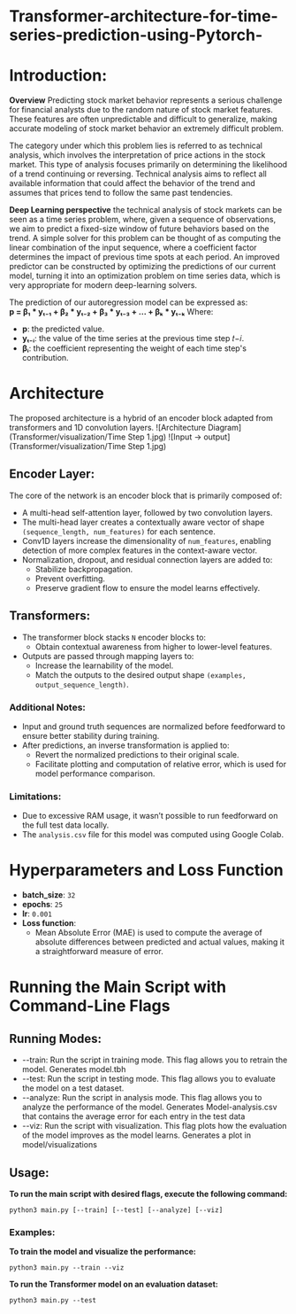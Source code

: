 # Transformer-architecture-for-time-series-prediction-using-Pytorch-

 # **Introduction:**
 **Overview**
Predicting stock market behavior represents a serious challenge for financial analysts due to the random nature of stock market features. These features are often unpredictable and difficult to generalize, making accurate modeling of stock market behavior an extremely difficult problem.

The category under which this problem lies is referred to as technical analysis, which involves the interpretation of price actions in the stock market. This type of analysis focuses primarily on determining the likelihood of a trend continuing or reversing. Technical analysis aims to reflect all available information that could affect the behavior of the trend and assumes that prices tend to follow the same past tendencies. 

**Deep Learning perspective**
the technical analysis of stock markets can be seen as a time series problem, where, given a sequence of observations, we aim to predict a fixed-size window of future behaviors based on the trend. A simple solver for this problem can be thought of as computing the linear combination of the input sequence, where a coefficient factor determines the impact of previous time spots at each period. An improved predictor can be constructed by optimizing the predictions of our current model, turning it into an optimization problem on time series data, which is very appropriate for modern deep-learning solvers.

The prediction of our autoregression model can be expressed as:  
**p = β₁ * yₜ₋₁ + β₂ * yₜ₋₂ + β₃ * yₜ₋₃ + … + βₖ * yₜ₋ₖ**
Where:
- **p**: the predicted value.
- **yₜ₋ᵢ**: the value of the time series at the previous time step 𝑡−𝑖.
- **βᵢ**: the coefficient representing the weight of each time step's contribution.


# **Architecture**

The proposed architecture is a hybrid of an encoder block adapted from transformers and 1D convolution layers.
![Architecture Diagram](Transformer/visualization/Time Step 1.jpg)
![Input -> output](Transformer/visualization/Time Step 1.jpg)
## **Encoder Layer**:
The core of the network is an encoder block that is primarily composed of:
- A multi-head self-attention layer, followed by two convolution layers.
- The multi-head layer creates a contextually aware vector of shape `(sequence_length, num_features)` for each sentence.
- Conv1D layers increase the dimensionality of `num_features`, enabling detection of more complex features in the context-aware vector.
- Normalization, dropout, and residual connection layers are added to:
  - Stabilize backpropagation.
  - Prevent overfitting.
  - Preserve gradient flow to ensure the model learns effectively.

## **Transformers**:
- The transformer block stacks `N` encoder blocks to:
  - Obtain contextual awareness from higher to lower-level features.
- Outputs are passed through mapping layers to:
  - Increase the learnability of the model.
  - Match the outputs to the desired output shape `(examples, output_sequence_length)`.

### **Additional Notes**:
- Input and ground truth sequences are normalized before feedforward to ensure better stability during training.
- After predictions, an inverse transformation is applied to:
  - Revert the normalized predictions to their original scale.
  - Facilitate plotting and computation of relative error, which is used for model performance comparison.

### **Limitations**:
- Due to excessive RAM usage, it wasn’t possible to run feedforward on the full test data locally.
- The `analysis.csv` file for this model was computed using Google Colab.

# **Hyperparameters and Loss Function**

- **batch_size**: `32`
- **epochs**: `25`
- **lr**: `0.001`
- **Loss function**: 
  - Mean Absolute Error (MAE) is used to compute the average of absolute differences between predicted and actual values, making it a straightforward measure of error.




# **Running the Main Script with Command-Line Flags**
## Running Modes:
* --train: Run the script in training mode. This flag allows you to retrain the model.
Generates model.tbh
* --test: Run the script in testing mode. This flag allows you to evaluate the model on a test dataset.
* --analyze: Run the script in analysis mode. This flag allows you to analyze the performance of the model.
Generates Model-analysis.csv that contains the average error for each entry in the test data 
* --viz: Run the script with visualization. This flag plots how the evaluation of the model improves as the model learns.
Generates a plot in model/visualizations



## Usage:
**To run the main script with desired flags, execute the following command:**

```
python3 main.py [--train] [--test] [--analyze] [--viz] 
```
### **Examples**:

**To train the model and visualize the performance:**
```
python3 main.py --train --viz
```

**To run the Transformer model on an evaluation dataset:**
```
python3 main.py --test
```

